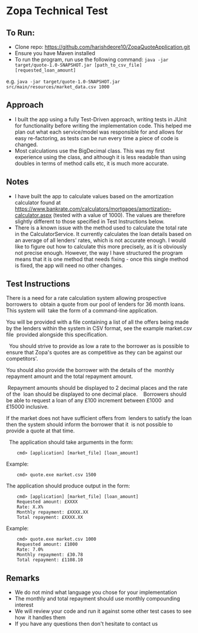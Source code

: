 # Zopa Technical Test  

## To Run:

- Clone repo: https://github.com/harishdeore10/ZopaQuoteApplication.git
- Ensure you have Maven installed
- To run the program, run use the following command:
`java -jar target/quote-1.0-SNAPSHOT.jar [path_to_csv_file] [requested_loan_amount]`

e.g. `java -jar target/quote-1.0-SNAPSHOT.jar src/main/resources/market_data.csv 1000`

## Approach
- I built the app using a fully Test-Driven approach, writing tests in JUnit for functionality before writing the implementation code. This helped me plan out what each service/model was responsible for and allows for easy re-factoring, as tests can be run every time a piece of code is changed.
- Most calculations use the BigDecimal class. This was my first experience using the class, and although it is less readable than using doubles in terms of method calls etc, it is much more accurate.

## Notes
- I have built the app to calculate values based on the amortization calculator found at https://www.bankrate.com/calculators/mortgages/amortization-calculator.aspx (tested with a value of 1000). The values are therefore slightly different to those specified in Test Instructions below.
- There is a known issue with the method used to calculate the total rate in the CalculatorService. It currently calculates the loan details based on an average of all lenders' rates, which is not accurate enough. I would like to figure out how to calculate this more precisely, as it is obviously not precise enough. However, the way I have structured the program means that it is one method that needs fixing - once this single method is fixed, the app will need no other changes.    

## Test Instructions

There is a need for a rate calculation system allowing prospective borrowers to  obtain a quote from our pool of lenders for 36 month loans. This system will  take the form of a command-line application.  

You will be provided with a file containing a list of all the offers being made  by the lenders within the system in CSV format, see the example market.csv file  provided alongside this specification.

  You should strive to provide as low a rate to the borrower as is possible to  ensure that Zopa's quotes are as competitive as they can be against our  competitors'. 

You should also provide the borrower with the details of the  monthly repayment amount and the total repayment amount. 

 Repayment amounts should be displayed to 2 decimal places and the rate of the  loan should be displayed to one decimal place. 
  
Borrowers should be able to request a loan of any £100 increment between £1000  and £15000 inclusive.

If the market does not have sufficient offers from  lenders to satisfy the loan then the system should inform the borrower that it  is not possible to provide a quote at that time.
 
   The application should take arguments in the form:  
 ```
     cmd> [application] [market_file] [loan_amount]  
 ```    
 Example: 
 ```     
     cmd> quote.exe market.csv 1500  
 ```
 The application should produce output in the form: 
 ```     
     cmd> [application] [market_file] [loan_amount]     
     Requested amount: £XXXX 
     Rate: X.X%     
     Monthly repayment: £XXXX.XX     
     Total repayment: £XXXX.XX  
 ```
 Example:  	
 ```
     cmd> quote.exe market.csv 1000 	
     Requested amount: £1000 	
     Rate: 7.0% 	
     Monthly repayment: £30.78 	
     Total repayment: £1108.10  
 ```
## Remarks    
- We do not mind what language you chose for your implementation  
- The monthly and total repayment should use monthly compounding interest  
- We will review your code and run it against some other test cases to see how  it handles them 
- If you have any questions then don't hesitate to contact us
